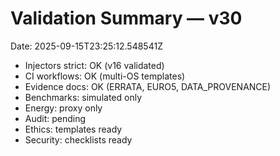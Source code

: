 # Validation Summary — v30
Date: 2025-09-15T23:25:12.548541Z

- Injectors strict: OK (v16 validated)
- CI workflows: OK (multi-OS templates)
- Evidence docs: OK (ERRATA, EURO5, DATA_PROVENANCE)
- Benchmarks: simulated only
- Energy: proxy only
- Audit: pending
- Ethics: templates ready
- Security: checklists ready
